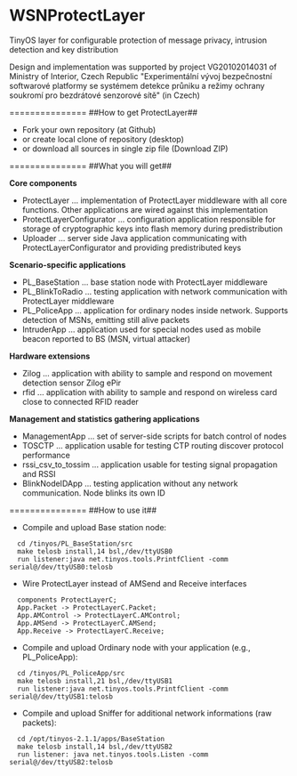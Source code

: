 ﻿WSNProtectLayer
===============

TinyOS layer for configurable protection of message privacy, intrusion detection and key distribution

Design and implementation was supported by project VG20102014031 of Ministry of Interior, Czech Republic
"Experimentální vývoj bezpečnostní softwarové platformy se systémem detekce průniku a režimy ochrany soukromí pro bezdrátové senzorové sítě" (in Czech)

===============
##How to get ProtectLayer##
- Fork your own repository (at Github)
- or create local clone of repository (desktop)
- or download all sources in single zip file (Download ZIP)

===============
##What you will get##

**Core components**
- ProtectLayer ... implementation of ProtectLayer middleware with all core functions. Other applications are wired against this implementation
- ProtectLayerConfigurator ... configuration application responsible for storage of cryptographic keys into flash memory during predistribution
- Uploader ... server side Java application communicating with ProtectLayerConfigurator and providing predistributed keys

**Scenario-specific applications**
- PL_BaseStation ... base station node with ProtectLayer middleware 
- PL_BlinkToRadio ... testing application with network communication with ProtectLayer middleware 
- PL_PoliceApp ... application for ordinary nodes inside network. Supports detection of MSNs, emitting still alive packets
- IntruderApp ... application used for special nodes used as mobile beacon reported to BS (MSN, virtual attacker)   

**Hardware extensions**
- Zilog ... application with ability to sample and respond on movement detection sensor Zilog ePir
- rfid ... application with ability to sample and respond on wireless card close to connected RFID reader

**Management and statistics gathering applications** 
- ManagementApp ... set of server-side scripts for batch control of nodes 
- TOSCTP ... application usable for testing CTP routing discover protocol performance
- rssi_csv_to_tossim ... application usable for testing signal propagation and RSSI 
- BlinkNodeIDApp ... testing application without any network communication. Node blinks its own ID

===============
##How to use it##

- Compile and upload Base station node: 
```
  cd /tinyos/PL_BaseStation/src
  make telosb install,14 bsl,/dev/ttyUSB0
  run listener:java net.tinyos.tools.PrintfClient -comm serial@/dev/ttyUSB0:telosb
```
- Wire ProtectLayer instead of AMSend and Receive interfaces
```
  components ProtectLayerC;
  App.Packet -> ProtectLayerC.Packet; 
  App.AMControl -> ProtectLayerC.AMControl;
  App.AMSend -> ProtectLayerC.AMSend;
  App.Receive -> ProtectLayerC.Receive;
```
- Compile and upload Ordinary node with your application (e.g., PL_PoliceApp): 
```
  cd /tinyos/PL_PoliceApp/src
  make telosb install,21 bsl,/dev/ttyUSB1
  run listener:java net.tinyos.tools.PrintfClient -comm serial@/dev/ttyUSB1:telosb
```
- Compile and upload Sniffer for additional network informations (raw packets): 
```
  cd /opt/tinyos-2.1.1/apps/BaseStation
  make telosb install,14 bsl,/dev/ttyUSB2
  run listener: java net.tinyos.tools.Listen -comm serial@/dev/ttyUSB2:telosb
```
